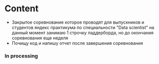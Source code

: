 # Content 

- Закрытое соревнование которое проводят для выпускников и студентов яндекс практикума по специальности "Data scientist" на данный момент занимаю 1 строчку ладдерборда, но до окончания соревнования еще неделя
- Почищу код и напишу отчет после завершения соревнования
  
### In processing
